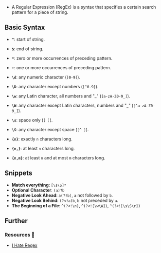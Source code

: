 - A Regular Expression (RegEx) is a syntax that specifies a certain search pattern for a piece of string.
## Basic Syntax

- **`^`**: start of string.
- **`$`**: end of string.
- **`*`**: zero or more occurrences of preceding pattern.
- **`+`**: one or more occurrences of preceding pattern.

- **`\d`**: any numeric character (`[0-9]`).
- **`\D`**: any character except numbers (`[^0-9]`).
- **`\w`**: any Latin character, all numbers and "_" (`[a-zA-Z0-9_]`).
- **`\W`**: any character except Latin characters, numbers and "_" (`[^a-zA-Z0-9_]`).
- **`\s`**: space only (`[ ]`).
- **`\S`**: any character except space (`[^ ]`).

- **`{n}`**: exactly `n` characters long.
- **`{n,}`**: at least `n` characters long.
- **`{n,m}`**: at least `n` and at most `m` characters long.

## Snippets

- **Match everything**: `[\s\S]*`
- **Optional Character**: `(a)?b`
- **Negative Look Ahead**: `a(?!b)`, `a` not followed by `b`.
- **Negative Look Behind**: `(?<!a)b`, `b` not preceded by `a`.
- **The Beginning of a File**: `^(?<!\n)`, `^(?<![\w\W])`, `^(?<![\s\S\r])`

## Further

### Resources 🧩

- [I Hate Regex](https://ihateregex.io/expr/)